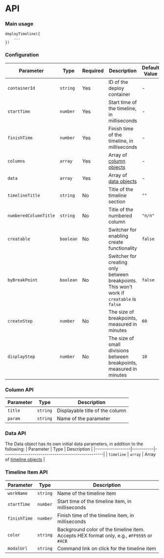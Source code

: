 # API

### Main usage
```
deployTimeline({
    ...
})
```

### Configuration
| Parameter            | Type      | Required | Description                                      | Default Value |
|----------------------|-----------|----------|--------------------------------------------------|---------------|
| `containerId`        | `string`  | Yes      | ID of the deploy container                       | -             |
| `startTime`          | `number`  | Yes      | Start time of the timeline, in milliseconds      | -             |
| `finishTime`         | `number`  | Yes      | Finish time of the timeline, in milliseconds     | -             |
| `columns`            | `array`   | Yes      | Array of [column objects](#column-api)           | -             |
| `data`               | `array`   | Yes      | Array of [data objects](#data-api)               | -             |
| `timelineTitle`      | `string`  | No       | Title of the timeline section                    | `""`          |
| `numberedColumnTitle`| `string`  | No       | Title of the numbered column                     | `"п/п"`       |
| `creatable`          | `boolean` | No       | Switcher for enabling create functionality       | `false`       |
| `byBreakPoint`       | `boolean` | No       | Switcher for creating only between breakpoints. This won't work if `creatable` is `false` | `false` |
| `createStep`         | `number`  | No       | The size of breakpoints, measured in minutes     | `60`          |
| `displayStep`        | `number`  | No       | The size of small divisions between breakpoints, measured in minutes | `10` |

### Column API
| Parameter        | Type      | Description                                       |
|------------------|-----------|---------------------------------------------------|
| `title`          | `string`  | Displayable title of the column                   |
| `param`          | `string`  | Name of the parameter                             |

### Data API
The Data object has its own initial data parameters, in addition to the following:
| Parameter        | Type      | Description                                       |
|------------------|-----------|---------------------------------------------------|
| `timeline`       | `array`   | Array of [timeline objects](#timeline-item-api)        |

### Timeline Item API
| Parameter        | Type      | Description                                       |
|------------------|-----------|---------------------------------------------------|
| `workName`       | `string`  | Name of the timeline item                         |
| `startTime`      | `number`  | Start time of the timeline item, in milliseconds  |
| `finishTime`     | `number`  | Finish time of the timeline item, in milliseconds |
| `color`          | `string`  | Background color of the timeline item. Accepts HEX format only, e.g., `#FF9595` or `#ACB` |
| `modalUrl`       | `string`  | Command link on click for the timeline item       |
